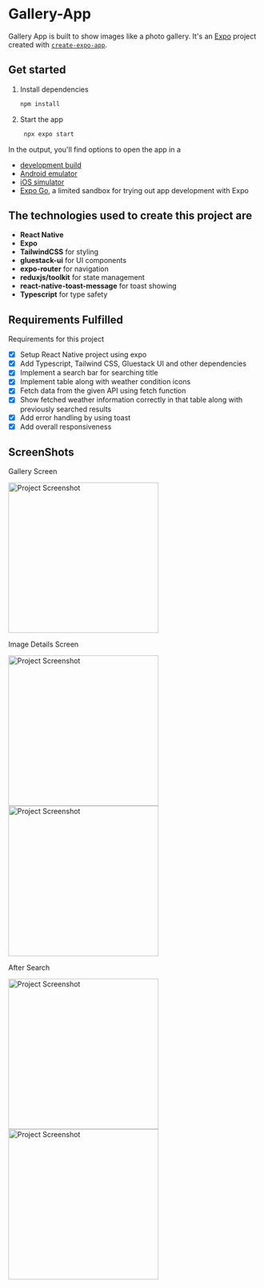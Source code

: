 # Gallery-App

Gallery App is built to show images like a photo gallery. It's an [Expo](https://expo.dev) project created with [`create-expo-app`](https://www.npmjs.com/package/create-expo-app).

## Get started

1. Install dependencies

   ```bash
   npm install
   ```

2. Start the app

   ```bash
    npx expo start
   ```

In the output, you'll find options to open the app in a

- [development build](https://docs.expo.dev/develop/development-builds/introduction/)
- [Android emulator](https://docs.expo.dev/workflow/android-studio-emulator/)
- [iOS simulator](https://docs.expo.dev/workflow/ios-simulator/)
- [Expo Go](https://expo.dev/go), a limited sandbox for trying out app development with Expo

## The technologies used to create this project are

- **React Native**
- **Expo**
- **TailwindCSS** for styling
- **gluestack-ui** for UI components
- **expo-router** for navigation
- **reduxjs/toolkit** for state management
- **react-native-toast-message** for toast showing
- **Typescript** for type safety

## Requirements Fulfilled

Requirements for this project

- [x] Setup React Native project using expo
- [x] Add Typescript, Tailwind CSS, Gluestack UI and other dependencies
- [x] Implement a search bar for searching title
- [x] Implement table along with weather condition icons 
- [x] Fetch data from the given API using fetch function
- [x] Show fetched weather information correctly in that table along with previously searched results
- [x] Add error handling by using toast
- [x] Add overall responsiveness

## ScreenShots
Gallery Screen 

<p>
   <img src="assets/images/screenshot1.jpg" alt="Project Screenshot" width="300">
</p>

Image Details Screen

<p>
   <img src="assets/images/screenshot2.jpg" alt="Project Screenshot" width="300">
   <img src="assets/images/screenshot3.jpg" alt="Project Screenshot" width="300">
</p>

After Search

<p>
   <img src="assets/images/screenshot4.jpg" alt="Project Screenshot" width="300">
   <img src="assets/images/screenshot5.jpg" alt="Project Screenshot" width="300">
</p>
